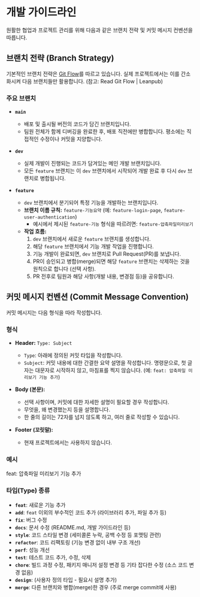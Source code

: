 # 개발 가이드라인

원활한 협업과 프로젝트 관리를 위해 다음과 같은 브랜치 전략 및 커밋 메시지 컨벤션을 따릅니다.

## 브랜치 전략 (Branch Strategy)

기본적인 브랜치 전략은 [Git Flow](https://nvie.com/posts/a-successful-git-branching-model/)를 따르고 있습니다.
실제 프로젝트에서는 이를 간소화시켜 다음 브랜치들만 활용합니다. (참고: Read Git Flow | Leanpub)

### 주요 브랜치

* **`main`**
    * 배포 및 출시될 버전의 코드가 담긴 브랜치입니다.
    * 팀원 전체가 함께 디버깅을 완료한 후, 배포 직전에만 병합합니다. 평소에는 직접적인 수정이나 커밋을 지양합니다.

* **`dev`**
    * 실제 개발이 진행되는 코드가 담겨있는 메인 개발 브랜치입니다.
    * 모든 `feature` 브랜치는 이 `dev` 브랜치에서 시작되어 개발 완료 후 다시 `dev` 브랜치로 병합됩니다.

* **`feature`**
    * `dev` 브랜치에서 분기되어 특정 기능을 개발하는 브랜치입니다.
    * **브랜치 이름 규칙:** `feature-기능요약` (예: `feature-login-page`, `feature-user-authentication`)
        * 예시에서 제시된 `feature-기능` 형식을 따르려면: `feature-압축파일미리보기`
    * **작업 흐름:**
        1.  `dev` 브랜치에서 새로운 `feature` 브랜치를 생성합니다.
        2.  해당 `feature` 브랜치에서 기능 개발 작업을 진행합니다.
        3.  기능 개발이 완료되면, `dev` 브랜치로 Pull Request(PR)를 보냅니다.
        4.  PR이 승인되고 병합(merge)되면 해당 `feature` 브랜치는 삭제하는 것을 원칙으로 합니다 (선택 사항).
        5.  PR 전후로 팀원과 해당 사항(개발 내용, 변경점 등)을 공유합니다.

## 커밋 메시지 컨벤션 (Commit Message Convention)

커밋 메시지는 다음 형식을 따라 작성합니다.

### 형식


* **Header:** `Type: Subject`
    * `Type`: 아래에 정의된 커밋 타입을 작성합니다.
    * `Subject`: 커밋 내용에 대한 간결한 요약 설명을 작성합니다. 명령문으로, 첫 글자는 대문자로 시작하지 않고, 마침표를 찍지 않습니다. (예: `feat: 압축파일 미리보기 기능 추가`)

* **Body (본문):**
    * 선택 사항이며, 커밋에 대한 자세한 설명이 필요할 경우 작성합니다.
    * 무엇을, 왜 변경했는지 등을 설명합니다.
    * 한 줄의 길이는 72자를 넘지 않도록 하고, 여러 줄로 작성할 수 있습니다.

* **Footer (꼬릿말):**
    * 현재 프로젝트에서는 사용하지 않습니다.

### 예시

feat: 압축파일 미리보기 기능 추가



### 타입(Type) 종류

* **`feat`**: 새로운 기능 추가
* **`add`**: `feat` 이외의 부수적인 코드 추가 (라이브러리 추가, 파일 추가 등)
* **`fix`**: 버그 수정
* **`docs`**: 문서 수정 (README.md, 개발 가이드라인 등)
* **`style`**: 코드 스타일 변경 (세미콜론 누락, 공백 수정 등 포맷팅 관련)
* **`refactor`**: 코드 리팩토링 (기능 변경 없이 내부 구조 개선)
* **`perf`**: 성능 개선
* **`test`**: 테스트 코드 추가, 수정, 삭제
* **`chore`**: 빌드 과정 수정, 패키지 매니저 설정 변경 등 기타 잡다한 수정 (소스 코드 변경 없음)
* **`design`**: (사용자 정의 타입 - 필요시 설명 추가)
* **`merge`**: 다른 브랜치와 병합(merge)한 경우 (주로 merge commit에 사용)